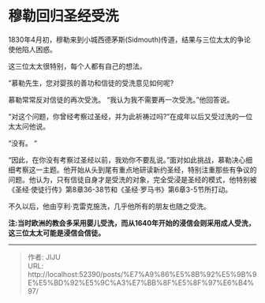 # 穆勒回归圣经受洗

1830年4月初，穆勒来到小城西德茅斯(Sidmouth)传道，结果与三位太太的争论使他陷人困惑。

这三位太太很特别，每个人都有自己的想法。 

“慕勒先生，您对婴孩的善功和信徒的受洗意见如何呢? 

慕勒常常反对信徒的再次受洗。 “我认为我不需要再一次受洗。”他回答说。

“对这个问题，你曾经考察过圣经，并为此祈祷过吗?”在成年以后又受过洗的一位太太问他说。 

“没有。 “

“因此，在你没有考察过圣经以前，我劝你不要乱说。”面对如此挑战，慕勒决心细细考察这一主题。他开始从头到尾有重点地研读新约圣经，特别注重那些有争议的问题。他认为，只有信徒自身才是受洗的对象，完全受浸是圣经的模式，他特别被《圣经·使徒行传》第8章36-38节和《圣经·罗马书》第6章3-5节所打动。

不久以后，他由亨利·克雷克施洗，几乎他所有的朋友也随之受洗。

**注:当时欧洲的教会多采用婴儿受洗，而从1640年开始的浸信会则采用成人受洗，这三位太太可能是浸信会信徒。**

---

> 作者: JIJU  
> URL: http://localhost:52390/posts/%E7%A9%86%E5%8B%92%E5%9B%9E%E5%BD%92%E5%9C%A3%E7%BB%8F%E5%8F%97%E6%B4%97/  

